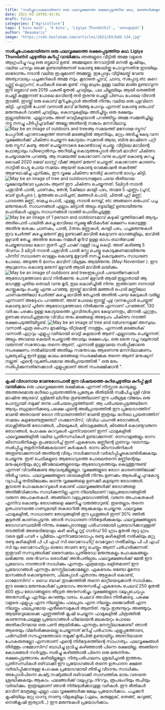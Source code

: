 ```yaml
---
title: "നശിച്ചുപോകുമായിരുന്ന ഒരു ഫലവൃക്ഷത്തെ രക്ഷപ്പെടുത്തിയ കഥ, മരങ്ങൾക്കുമുണ്ട് ചികിത്സ !"
date: 2021-03-10T05:41:01
draft: false
categories: ["Agriculture"]
tags: ['binu mash', 'k binu', 'Ligiya Thundathil', 'venugopal']
author: "Beaumaris"
image: "https://cdn.boolokam.com/articles/2021/03/bdd-134.jpg"
---
```


**[](https://wordpress-972788-3403151.cloudwaysapps.com/ligiya-thundathil-and-venugopal-post/301043/bdd-1022)നശിച്ചുപോകുമായിരുന്ന ഒരു ഫലവൃക്ഷത്തെ രക്ഷപ്പെടുത്തിയ കഥ. Ligiya Thundathil എഴുതിയ കുറിപ്പ് വായിക്കാം** ഞങ്ങളുടെ വീട്ടിൽ അമ്മ വളരെ ആഗ്രഹിച്ചു വച്ച ഒരു ഒട്ടുമാവ് ഉണ്ട്. അമ്മയുടെ തറവാട്ടിൽ നെൽ കൃഷിയും, വലിയ പറമ്പും ഒക്കെ ഉണ്ടായിരുന്നത് കൊണ്ടു ജോലിയ്ക്കു പോവുന്നതിനു ഇടയിലും ഓരോന്നും നടാൻ വലിയ ഇഷ്ടമാണ് അമ്മയ്ക്കു. ഇപ്പോഴും വീട്ടിലേയ്ക് വേണ്ട അത്യാവശ്യം പച്ചക്കറികൾ അമ്മ നടും. കൂടാതെ പ്ലാവ്, ചാമ്പ, സപ്പോട്ട etc കുറെ ഫ്രൂട്ട്സ്‌ ഐറ്റംസ്, ചെടികൾ ഒക്കെ ഉണ്ട്. നല്ല മധുരം ഉള്ള വലിയ മാങ്ങ ഉണ്ടാവുന്ന ഈ ഒട്ടുമാവ് ഒരു 2019 പകുതി മുതൽ ചുവട്ടിലും, പല ചില്ലയിലും ആയി തെങ്ങിൽ ചെല്ലി കുത്തുന്നത് പോലെ മാവിന്റെ തടി തുരന്നു ചെല്ലി പിണ്ഡം പോലെ വീഴാൻ തുടങ്ങി. ഇടയ്ക്ക് ഒരു കൊമ്പ് മുറിച്ചപ്പോൾ അതിൽ നിന്നും വലിയ ഒരു പുഴുവിനെ കിട്ടി. ചുവട്ടിൽ പോത് വന്നാൽ മാവ് മറിഞ്ഞു പോവും എന്നത് കൊണ്ടു ഒരുപാട് മരുന്നുകൾ വാങ്ങി ചുവട്ടിലും, കൊമ്പുകളിലും അടിച്ചിട്ടും ഒരു രക്ഷയും ഇല്ലായിരുന്നു. എല്ലാവരും അത് വെട്ടികളയാൻ പറഞ്ഞിട്ടും അമ്മ സമ്മതിച്ചില്ല. നട്ടു നനച്ചു പിടിപ്പിച്ചവർക്ക് അല്ലേ അതിന്റെ സങ്കടം മനസിലാവൂ. ![May be an image of outdoors and tree](https://scontent.ftrv1-1.fna.fbcdn.net/v/t1.0-9/158634302_775324790057052_7238965368392811122_n.jpg?_nc_cat=110&ccb=1-3&_nc_sid=b9115d&_nc_ohc=QF7LSzsHKLsAX_22UVj&_nc_ht=scontent.ftrv1-1.fna&oh=156975f4105a8616edb1bbb838f6899d&oe=606D0B2D)ആ സമയത്ത് മനോരമ ന്യൂസ്‌ പേപ്പറിൽ എറണാകുളത്ത് തണൽ മരങ്ങളിൽ ആണിയും, മറ്റും അടിച്ചു കേടു വന്ന വൃക്ഷങ്ങൾക്ക് ചികിത്സ ചെയ്യുന്ന കോട്ടയം സ്വദേശി ആയ, ബിനു മാഷിനെ പറ്റി ഒരു ന്യൂസ്‌ കണ്ടു. അത് ചെയ്യുന്നവരെ കോൺടാക്ട് ചെയ്തു. വീട്ടിലെ മാവിന്റെ ഫോട്ടോയും ഡീറ്റൈൽസും അറിയിച്ചു കൊടുത്തപ്പോൾ അവർ മാവിന് ചികിത്സ ചെയ്യാമെന്നു പറഞ്ഞു. ആ സമയത്ത് കൊറോണ വന്നു പെട്ടത് കൊണ്ടു കുറച്ചു വൈകി 2020 മെയ്‌ ലാസ്റ്റ് വീക്ക്‌ ആണ് മരുന്ന് ചെയ്തത്. കൊറോണ കാരണം നാട്ടിൽ പെട്ടു പോയ സമയം ആയത് കൊണ്ടു വെക്കേഷൻ തകർത്ത് ആഘോഷിച്ച എനിക്കും, ഈ വൃക്ഷ ചികിത്സ നേരിട്ട് കാണാൻ ഭാഗ്യം കിട്ടി. ![May be an image of tree and outdoors](https://scontent.ftrv1-1.fna.fbcdn.net/v/t1.0-9/157105851_775324843390380_1257884757973540362_n.jpg?_nc_cat=106&ccb=1-3&_nc_sid=b9115d&_nc_ohc=fAYc_JUMsT8AX-hFJ1M&_nc_ht=scontent.ftrv1-1.fna&oh=8fb4cb0c7d0a4da0f85480661bb07749&oe=606D5A5D)നമ്മുടെ പഴയ രീതിയായ വൃക്ഷായുർവേദ പ്രകാരം ആണ് ഈ ചികിത്സ ചെയ്യുന്നത്. 5ലിറ്റർ നാടൻ പശുവിൻ പാൽ, ചാണകം, തേൻ, 5കിലോ കദളി പഴം, താമര 5 എണ്ണം (പൂവ്, വേര് ഉൾപ്പടെ ), മുത്തങ്ങ പൊടിച്ചത്, മഞ്ഞൾ പൊടി, ചിതൽ പുറ്റ് മണ്ണ്, പാടത്തെ മണ്ണ്, രാമച്ച പൊടി, എള്ളു, നാടൻ നെയ്യ്, etc അങ്ങനെ ഒരുപാട് പച്ച മരുന്നുകൾ. സാധനങ്ങൾ എല്ലാം കിട്ടാൻ അല്പം ബുദ്ധിമുട്ട് ഉണ്ടായിരുന്നു. പൊടികൾ എല്ലാം സാധനങ്ങൾ വാങ്ങി പൊടിച്ചെടുത്തു. ![May be an image of 1 person and outdoors](https://scontent.ftrv1-1.fna.fbcdn.net/v/t1.0-9/158758980_775324886723709_6271864292809971134_n.jpg?_nc_cat=102&ccb=1-3&_nc_sid=b9115d&_nc_ohc=M-kcTHvIj_kAX-h7tUH&_nc_oc=AQnYpiE_5RVQN2smHPKy_jgz7T7C55iazpE3UKQI13Jb6V30625Iy3eo2cRXHuw7fa0&_nc_ht=scontent.ftrv1-1.fna&oh=c807751c1522ececd12f315899731dd0&oe=606E258B)മാവ് കഴുകി വൃത്തിയാക്കി ആദ്യം അരിപൊടി പാലിൽ കുഴച്ചു മാവിലെ സൂക്ഷ്മ ജീവികൾക് ഭക്ഷണം കൊടുത്തു. അതിനു ശേഷം ചാണകം, പാൽ, 2തരം മണ്ണുകൾ, കദളി പഴം, പച്ചമരുന്നുകൾ ഇവ ചേർത്ത് കുഴച്ചു മരുന്ന് കൂട്ടു ഉണ്ടാക്കി മാവിൽ കേടുവന്ന ഭാഗങ്ങളിലും, മാവിൽ മുഴുവൻ തേച്ചു. അതിനു ശേഷം നമ്മൾ മുറിവ് ഉള്ള ഭാഗം ബാൻഡേജ് ചെയ്യുമ്പോലെ കോറ തുണി ചുറ്റി ചാക്ക് വള്ളി വച്ചു കെട്ടി. അത് കഴിഞ്ഞു 5 ദിവസം 3 ലിറ്റർ നാടൻ പശുവിൻ പാൽ സ്പ്രേ ചെയ്തു കൊടുക്കണമായിരുന്നു. പിന്നീട് സാധരണ വെള്ളം കൊണ്ടു മുഴുവൻ നനച്ചു കൊടുക്കണം സാധരണ പോലെ. അടുത്ത 6 മാസം മാവിന് വിശ്രമം ആയിരുന്നു. (May-November ). ഈ ആറുമാസം കൊണ്ടു മരുന്ന് മുഴുവൻ ആയി മാവിൽ ലയിക്കും. ![May be an image of outdoors and tree](https://scontent.ftrv1-1.fna.fbcdn.net/v/t1.0-9/156842391_775325006723697_1974272185486091086_n.jpg?_nc_cat=101&ccb=1-3&_nc_sid=b9115d&_nc_ohc=LO3J2UMf9yYAX-FV6lN&_nc_oc=AQmLAmG5PaSsAMSfWY2j88yEdiUhR6vDmANyK6Xc8cRiSzhosPLOjwhZ4t9Vs_-eN18&_nc_ht=scontent.ftrv1-1.fna&oh=bd47788649cbb1a1724bec5f33e5163b&oe=606BF2B3)ഇപ്പോൾ പഴയതിനേക്കാൾ ആരോഗ്യത്തോടെ മാവ് നിൽക്കുന്നു. പോത് മുഴുവൻ ആയി ഇല്ലാതായി ആ ഭാഗത്തു പുതിയ തൊലി വന്നു മൂടി, ഇല കൊഴിച്ചിൽ നിന്നു. ഇത്തവണ നന്നായി കായ്ക്കുകയും ചെയ്തു എന്നു പറഞ്ഞു. ഇടയ്ക്ക് മാവിൽ മഞ്ഞൾ പൊടി മണ്ണിലോ ചാണകത്തിലോ ചേർത്ത് കുഴച്ചു മാവിൽ തേച്ചാൽ അതിൽ പഴയ കേടുകൾ വരില്ല എന്നാണ് അദ്ദേഹം പറഞ്ഞത്. അത് പോലെ ഇടയ്ക്ക് പുഴു വന്നപ്പോൾ ചെയ്തത് കൊണ്ടു മാവ് പൂർണ ആരോഗ്യത്തോടെ നിൽക്കുന്നു എന്നാണ് പറഞ്ഞത്. 130 വർഷം പഴക്കം ഉള്ള കോട്ടയത്തെ പ്ലാവിനുൾപ്പടെ കേടുവന്നതും, മിന്നൽ ഏറ്റതും, ഉണക്കു ബാധിച്ചതുമായ വിവിധ തരം മരങ്ങളെ അദ്ദേഹം ചികിത്സ നടത്തി രക്ഷപെടുത്തിയിട്ടുണ്ട്. ![May be an image of tree and nature](https://scontent.ftrv1-1.fna.fbcdn.net/v/t1.0-9/156501911_775325076723690_3803407237824320226_n.jpg?_nc_cat=100&ccb=1-3&_nc_sid=b9115d&_nc_ohc=VQzu5Uf4kYMAX8TyJ0s&_nc_oc=AQk5KoBpponGcBN-SP_aUfudNg2AWssk4VwnMQ1fmKYH0MUiLAcog18DpZ1OT67Ouik&_nc_ht=scontent.ftrv1-1.fna&oh=b921c8f564bad5e3a255ff8308595fa2&oe=606C16E5)നമുക്ക് അസുഖം വന്നാൽ എത്ര പൈസ മുടക്കിയും ട്രീറ്റ്മെന്റ് നടത്തും. എന്നാൽ മരങ്ങൾക് വന്നാൽ ഏറ്റവും എളുപ്പ വഴിയായി വെട്ടി കളയാൻ ആണ് എല്ലാവരും ചെയ്യുന്നത്. അല്പം അവയെ കെയർ ചെയ്താൽ അവയും രക്ഷപെടും. ഒരു തൈ വച്ചു വലുതായി വരുന്നത് സന്തോഷം തന്നെ ആണ്. എന്നാൽ ഉള്ളവയെ നശിപ്പിക്കാതെ സംരക്ഷണം നൽകിയാൽ അതിലും സന്തോഷം ആണെന്നു മനസിലാക്കണം. പ്രത്യേകിച്ചു ഇനി ഉള്ള കാലം മരങ്ങളെ സംരക്ഷിക്കുക തന്നെ ആണ് മനുഷ്യന് നല്ലത്. എന്റെ വ്യക്തിപരമായ അഭിപ്രായത്തിൽ " ഒരു മരം നശിപ്പിക്കുന്നതിനേക്കാൾ എളുപ്പമാണ് അത് സംരക്ഷിക്കാൻ ". 

* * *

**കൃഷി വിദഗ്ദനായ വേണുഗോപാൽ ഈ വിഷയത്തെ കുറിച്ചെഴുതിയ കുറിപ്പ് കൂടി വായിക്കാം** ഒരു ഫലവൃക്ഷത്തെ രക്ഷിക്കുക എന്നത് നിസ്സാര കാര്യമല്ല. അത്തരമൊരു ഭഗീരഥ പ്രയത്നത്തിനു പ്രത്യേക രീതിയില്‍ സമീപിച്ച ശ്രീ വിനു മാഷിനു ആദരവ്. ശ്രീമതി ലിഗിയ തുണ്ടത്തിലാണ് ഈ പരിശ്രമ വിജയം ഒരു പോസ്റ്റായി നമുക്ക് തന്നു പരിചയപ്പെടുത്തിയത്. ആ പരിചയപ്പെടുത്തലിനെ ആദ്യം ബഹുമാനിക്കട്ടെ.പക്ഷെ എന്റെ അഭിപ്രായത്തിൽ ഈ പ്രയോഗത്തിന് വേണ്ടി അതായത് രോഗ നിവാരണത്തിന് വേണ്ടി ഇത്രയും ഭഗീരഥ പ്രയത്നത്തിന് സമയം കളയേണ്ടതുണ്ടോ? ഗംമോസിസ്, വിവിധ ഫംഗൽ രോഗങ്ങൾ, ബാക്റ്റീരിയൽ രോഗങ്ങൾ, ചീയലുകൾ, കീടാക്രമങ്ങള്‍, കീടങ്ങള്‍ കൊണ്ടുവരുന്ന രോഗങ്ങള്‍, പോഷക കുറവുകള്‍ എന്നിവയാണ് ഇന്ന് ഫാമുകളിൽ ഫലവൃക്ഷങ്ങളിൽ വലിയ പ്രതിസന്ധികൾ ഉണ്ടാക്കുന്നത്. രാസവളങ്ങളും രാസ കീടനാശിനികളും ഉപയോഗിച്ച് ഇന്ന് ഏകദേശം മണ്ണിന്റെ ഗുണവും ഘടനയും നശിപ്പിച്ചു തളർന്നിരിക്കുകയാണ് കർഷകർ. രാസ കീടനാശിനികൾ അതുണ്ടാക്കുന്നവർ അതിന്റെ വീര്യം നാൾക്കുനാൾ വർദ്ധിപ്പിച്ചുകൊണ്ടിരിക്കുകയും ചെയ്യുന്നു. ഇത് ചെടികളുടെ ആരോഗ്യത്തെ പോലെതന്നെ മണ്ണിന്റെയും മനുഷ്യന്റെയും മറ്റു ജീവജാലങ്ങളുടെയും ആരോഗ്യത്തെയും കെടുത്തുന്നുണ്ട് എന്നത് വിവരിക്കേണ്ട ആവശ്യമില്ലല്ലോ. വൃക്ഷങ്ങളുടെ രോഗ കാരണത്തിലേക്ക് തിരിച്ചു വരാം. ഫലവൃക്ഷങ്ങളുടെ ശാഖകളിൽ നിന്നും ഉണക്കം ആരംഭിച്ചു പുറകോട്ടു വ്യാപിച്ചു തടിയിലേക്കും കടന്നു വൃക്ഷങ്ങളെ ഉണക്കി കളയുന്ന രോഗങ്ങൾ. കൂടാതെ പോഷകകുറവുകൾ കൊണ്ട് ഫലവൃക്ഷങ്ങൾക്ക് രോഗങ്ങളെ അതിജീവിക്കാനും സാധിക്കുന്നില്ല എന്ന നിലയിലാണ് വളപ്രയോഗങ്ങളില്‍ വരുന്ന അപാകതകള്‍. അങ്ങിനെ വളപ്രയോഗത്തിൽ, വരുന്ന അപാകതകൾ എന്നിവ കൊണ്ടും രോഗങ്ങളെ ക്ഷണിച്ചു വരുത്താറുണ്ട്. ഇതെല്ലാം തന്നെ ഉത്പാദനത്തെ ഗണ്യമായി തകരാറിൽ ആക്കുകയും ചെയ്യുന്നു. ഫലവൃക്ഷ ഫാമുകളിൽ, സാധാരണ തോട്ടങ്ങളിൽ ഈ പ്രശ്നങ്ങൾ ഇന്ന് 30% ത്തിൽ കൂടുതൽ കാണപ്പെടുന്നു. ഞാൻ സാധാരണ നിർദ്ദേശിക്കുകയും ഫലവൃക്ഷങ്ങളുടെ രോഗാവസ്ഥയിൽ നിന്നും രക്ഷപ്പെടാനുള്ള പരിഹാരമായി പ്രയോഗിക്കാറുള്ളത് തടത്തിൽ അരയടിയോളം കുഴി കുഴിച്ചു റൂട്ട് ഗാർഡ് 50 ഗ്രാം മുതൽ നൂറു ഗ്രാം വരെ ഭൂമി പവർ + പ്രീമിയം എന്നിവയോടൊപ്പം രണ്ടു കുഴികളിൽ നൽകിയും മറ്റു രണ്ടു കുഴികളിൽ പി പി എഫ് സി വൈറോഹിറ്റ്‌ വെവ്വേറെ നൽികിയും പി പി എഫ് സി യും വൈറോഹിറ്റും ഓരോ തവണ സ്പ്രേ ചെയ്തും ആണ് പരിഹരിക്കുന്നത്. ഇതുവഴി സസ്യങ്ങള്‍ക്ക് ഒരേസമയം പ്രതിരോധ മരുന്നുകളും പോഷകങ്ങളും ലഭിക്കുന്നു. ഒരു ദിവസം ഒരാൾക്ക് അൻപതില്പരം ഫലവൃക്ഷങ്ങൾക്ക് മേൽ ഈ പ്രയോഗം നടത്താൻ സാധിക്കും എന്നതും എത്രമാത്രം ലളിതമാണ് ഈ പ്രയോഗങ്ങൾ എന്നതും മനസ്സിലാക്കാമല്ലോ. ഏകദേശം രണ്ടോ മൂന്നോ മാസങ്ങള്‍ കൊണ്ടുതന്നെ, ചിലപ്പോള്‍ ഏതാനും ആഴ്ചകള്‍ കൊണ്ട്, ഗാമോസിസ് + ഡൈ ബാക് തുടക്കത്തിൽ തന്നെ മാറ്റിയെടുക്കാൻ സാധിക്കും. ഈ ജൈവ മരുന്നുകൾക്ക് പ്രയോഗം അനുസരിച്ച് ഏകദേശം ചെലവ് 250 മുതല്‍ 400 രൂപ രോഗങ്ങളുടെ തീവ്രത അനുസരിച്ചും വൃക്ഷങ്ങളുടെ വലുപ്പചെറുപ്പം അനുസരിച്ചും ഏറിയും കുറഞ്ഞും വരാം. ചെലവ് അവിടെ നിൽക്കട്ടെ. പക്ഷെ വളരെ എളുപ്പം എന്ന നിലയ്ക്ക്കും ഫലപ്രദം എന്ന നിലയ്ക്കും ജൈവരീതി എന്ന നിലയ്ക്കും ഫലപ്രദമായ എൻസൈമുകൾ ആണിത്. നൂറും ഇരുന്നൂറും അഞ്ഞൂറും ആയിരവുമൊക്കെ എണ്ണത്തിൽ കൃഷി ചെയ്യുന്ന ഫാമുകളിൽ ചിത്രത്തിൽ കാണുന്നപോലുള്ള പ്രയോഗങ്ങൾ ഹിമാലയൻ മലകയറ്റം പോലെ അതികഠിനമായ ഒരു പണി ആയിരിക്കും എന്നതും മനസ്സിലാക്കേണ്ട? ഞാൻ ആരെയും വിമർശിക്കുകയല്ല ചെയ്യുന്നത് മറിച്ച് പരിഹാരം എളുപ്പത്തോടെ, പരിസ്ഥിതി സൗഹൃദത്തോടെ നമുക്ക് മുൻപിൽ ഉണ്ടായിട്ടും അതറിയാതെ പോകരുതല്ലോ എന്നതാണ് എന്റെ നിർദ്ദേശത്തിന്റെ സാംഗത്യം. ഫലവൃക്ഷങ്ങൾ തീർത്തും ഗമ്മോസിസ് ബാധിച്ചു ദ്രവിച്ചു കഴിഞ്ഞാൽ പിന്നെ രക്ഷയില്ല. അങ്ങിനെ കോശങ്ങൾ സർവ്വതും നശിച്ചു കഴിഞ്ഞാൽ പിന്നെ ഒരു മരുന്നിനും രക്ഷപ്പെടുത്താനും കഴിയില്ലല്ലോ. നിത്യപരിപാലനം ശ്രദ്ധിച്ചാൽ ഇത്തരം പ്രതിസന്ധികൾ ഒഴിവാക്കി ഈ പ്രയോഗങ്ങൾ തന്നെ ഉത്പാദന ക്ഷമത വർദ്ധിപ്പിക്കാനുള്ള പോഷക പ്രയോഗമായി തിരിച്ചു വിടാനും സാധിക്കും. അപ്പോൾപിന്നെ കഷ്ട്ട നഷ്ട്ടങ്ങൾ ഒഴിവാക്കി സാമ്പത്തിക ഭാരം വരാതെ ശ്രദ്ധിക്കുകയും ആകാം. ഫലങ്ങൾക്ക് വലുപ്പവും നിറവും, രൂപഭംഗിയും രുചിയും വർദ്ധിക്കും. ഇത്രയുമാണ് ഞാൻ നിർദ്ദേശിക്കാറുള്ള വഴികൾ. ഈ രീതികൾ മാവിന് മാത്രമല്ല എല്ലാ ഫല വൃക്ഷങ്ങൾക്കു മേലും പ്രയോഗിക്കാം. പച്ചക്കറി കൃഷിയിലും മറ്റു ധാന്യ നാണ്യ വിളകളിലും (ഏലം, കുരുമുളക്, തെങ്ങ്, കവുങ്ങ്, നെൽകൃഷി ഇത്യാദി...) ഈ മരുന്നുകൾ പ്രയോഗിക്കാം.
